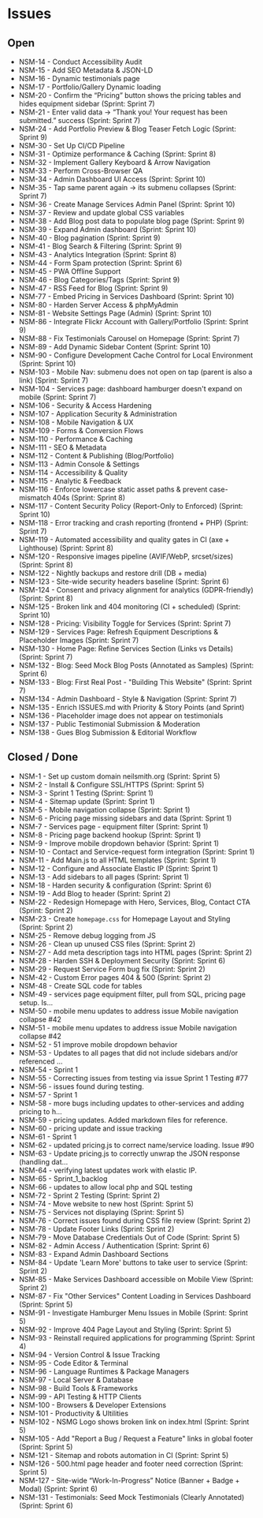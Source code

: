 ﻿# Issues

## Open
- NSM-14 - Conduct Accessibility Audit
- NSM-15 - Add SEO Metadata & JSON-LD
- NSM-16 - Dynamic testimonials page
- NSM-17 - Portfolio/Gallery Dynamic loading
- NSM-20 - Confirm the “Pricing” button shows the pricing tables and hides equipment sidebar (Sprint: Sprint 7)
- NSM-21 - Enter valid data → “Thank you! Your request has been submitted.” success (Sprint: Sprint 7)
- NSM-24 - Add Portfolio Preview & Blog Teaser Fetch Logic (Sprint: Sprint 9)
- NSM-30 - Set Up CI/CD Pipeline
- NSM-31 - Optimize performance & Caching (Sprint: Sprint 8)
- NSM-32 - Implement Gallery Keyboard & Arrow Navigation
- NSM-33 - Perform Cross-Browser QA
- NSM-34 - Admin Dashboard UI Access (Sprint: Sprint 10)
- NSM-35 - Tap same parent again → its submenu collapses (Sprint: Sprint 7)
- NSM-36 - Create Manage Services Admin Panel (Sprint: Sprint 10)
- NSM-37 - Review and update global CSS variables
- NSM-38 - Add Blog post data to populate blog page (Sprint: Sprint 9)
- NSM-39 - Expand Admin dashboard (Sprint: Sprint 10)
- NSM-40 - Blog pagination (Sprint: Sprint 9)
- NSM-41 - Blog Search & Filtering (Sprint: Sprint 9)
- NSM-43 - Analytics Integration (Sprint: Sprint 8)
- NSM-44 - Form Spam protection (Sprint: Sprint 6)
- NSM-45 - PWA Offline Support
- NSM-46 - Blog Categories/Tags (Sprint: Sprint 9)
- NSM-47 - RSS Feed for Blog (Sprint: Sprint 9)
- NSM-77 - Embed Pricing in Services Dashboard (Sprint: Sprint 10)
- NSM-80 - Harden Server Access & phpMyAdmin
- NSM-81 - Website Settings Page (Admin) (Sprint: Sprint 10)
- NSM-86 - Integrate Flickr Account with Gallery/Portfolio (Sprint: Sprint 9)
- NSM-88 - Fix Testimonials Carousel on Homepage (Sprint: Sprint 7)
- NSM-89 - Add Dynamic Sidebar Content (Sprint: Sprint 10)
- NSM-90 - Configure Development Cache Control for Local Environment (Sprint: Sprint 10)
- NSM-103 - Mobile Nav: submenu does not open on tap (parent is also a link) (Sprint: Sprint 7)
- NSM-104 - Services page: dashboard hamburger doesn't expand on mobile (Sprint: Sprint 7)
- NSM-106 - Security & Access Hardening
- NSM-107 - Application Security & Administration
- NSM-108 - Mobile Navigation & UX
- NSM-109 - Forms & Conversion Flows
- NSM-110 - Performance & Caching
- NSM-111 - SEO & Metadata
- NSM-112 - Content & Publishing (Blog/Portfolio)
- NSM-113 - Admin Console & Settings
- NSM-114 - Accessibility & Quality
- NSM-115 - Analytic & Feedback
- NSM-116 - Enforce lowercase static asset paths & prevent case-mismatch 404s (Sprint: Sprint 8)
- NSM-117 - Content Security Policy (Report-Only to Enforced) (Sprint: Sprint 10)
- NSM-118 - Error tracking and crash reporting (frontend + PHP) (Sprint: Sprint 7)
- NSM-119 - Automated accessibility and quality gates in CI (axe + Lighthouse) (Sprint: Sprint 8)
- NSM-120 - Responsive images pipeline (AVIF/WebP, srcset/sizes) (Sprint: Sprint 8)
- NSM-122 - Nightly backups and restore drill (DB + media)
- NSM-123 - Site-wide security headers baseline (Sprint: Sprint 6)
- NSM-124 - Consent and privacy alignment for analytics (GDPR-friendly) (Sprint: Sprint 8)
- NSM-125 - Broken link and 404 monitoring (CI + scheduled) (Sprint: Sprint 10)
- NSM-128 - Pricing: Visibility Toggle for Services (Sprint: Sprint 7)
- NSM-129 - Services Page: Refresh Equipment Descriptions & Placeholder Images (Sprint: Sprint 7)
- NSM-130 - Home Page: Refine Services Section (Links vs Details) (Sprint: Sprint 7)
- NSM-132 - Blog: Seed Mock Blog Posts (Annotated as Samples) (Sprint: Sprint 6)
- NSM-133 - Blog: First Real Post - "Building This Website" (Sprint: Sprint 7)
- NSM-134 - Admin Dashboard - Style & Navigation (Sprint: Sprint 7)
- NSM-135 - Enrich ISSUES.md with Priority & Story Points (and Sprint)
- NSM-136 - Placeholder image does not appear on testimonials
- NSM-137 - Public Testimonial Submission & Moderation
- NSM-138 - Gues Blog Submission & Editorial Workflow

## Closed / Done
- NSM-1 - Set up custom domain neilsmith.org (Sprint: Sprint 5)
- NSM-2 - Install & Configure SSL/HTTPS (Sprint: Sprint 5)
- NSM-3 - Sprint 1 Testing (Sprint: Sprint 1)
- NSM-4 - Sitemap update (Sprint: Sprint 1)
- NSM-5 - Mobile navigation collapse (Sprint: Sprint 1)
- NSM-6 - Pricing page missing sidebars and data (Sprint: Sprint 1)
- NSM-7 - Services page - equipment filter (Sprint: Sprint 1)
- NSM-8 - Pricing page backend hookup (Sprint: Sprint 1)
- NSM-9 - Improve mobile dropdown behavior (Sprint: Sprint 1)
- NSM-10 - Contact and Service-request form integration (Sprint: Sprint 1)
- NSM-11 - Add Main.js to all HTML templates (Sprint: Sprint 1)
- NSM-12 - Configure and Associate Elastic IP (Sprint: Sprint 1)
- NSM-13 - Add sidebars to all pages (Sprint: Sprint 1)
- NSM-18 - Harden security & configuration (Sprint: Sprint 6)
- NSM-19 - Add Blog to header (Sprint: Sprint 2)
- NSM-22 - Redesign Homepage with Hero, Services, Blog, Contact CTA (Sprint: Sprint 2)
- NSM-23 - Create `homepage.css` for Homepage Layout and Styling (Sprint: Sprint 2)
- NSM-25 - Remove debug logging from JS
- NSM-26 - Clean up unused CSS files (Sprint: Sprint 2)
- NSM-27 - Add meta description tags into HTML pages (Sprint: Sprint 2)
- NSM-28 - Harden SSH & Deployment Security (Sprint: Sprint 6)
- NSM-29 - Request Service Form bug fix (Sprint: Sprint 2)
- NSM-42 - Custom Error pages 404 & 500 (Sprint: Sprint 2)
- NSM-48 - Create SQL code for tables
- NSM-49 - services page equipment filter, pull from SQL, pricing page setup. Is…
- NSM-50 - mobile menu updates to address issue Mobile navigation collapse #42
- NSM-51 - mobile menu updates to address issue Mobile navigation collapse #42
- NSM-52 - 51 improve mobile dropdown behavior
- NSM-53 - Updates to all pages that did not include sidebars and/or referenced …
- NSM-54 - Sprint 1
- NSM-55 - Correcting issues from testing via issue Sprint 1 Testing #77
- NSM-56 - issues found during testing.
- NSM-57 - Sprint 1
- NSM-58 - more bugs including updates to other-services and adding pricing to h…
- NSM-59 - pricing updates. Added markdown files for reference.
- NSM-60 - pricing update and issue tracking
- NSM-61 - Sprint 1
- NSM-62 - updated pricing.js to correct name/service loading. Issue #90
- NSM-63 - Update pricing.js to correctly unwrap the JSON response (handling dat…
- NSM-64 - verifying latest updates work with elastic IP.
- NSM-65 - Sprint_1_backlog
- NSM-66 - updates to allow local php and SQL testing
- NSM-72 - Sprint 2 Testing (Sprint: Sprint 2)
- NSM-74 - Move website to new host (Sprint: Sprint 5)
- NSM-75 - Services not displaying (Sprint: Sprint 5)
- NSM-76 - Correct issues found during CSS file review (Sprint: Sprint 2)
- NSM-78 - Update Footer Links (Sprint: Sprint 2)
- NSM-79 - Move Database Credentials Out of Code (Sprint: Sprint 5)
- NSM-82 - Admin Access / Authentication (Sprint: Sprint 6)
- NSM-83 - Expand Admin Dashboard Sections
- NSM-84 - Update 'Learn More' buttons to take user to service (Sprint: Sprint 2)
- NSM-85 - Make Services Dashboard accessible on Mobile View (Sprint: Sprint 2)
- NSM-87 - Fix "Other Services" Content Loading in Services Dashboard (Sprint: Sprint 5)
- NSM-91 - Investigate Hamburger Menu Issues in Mobile (Sprint: Sprint 5)
- NSM-92 - Improve 404 Page Layout and Styling (Sprint: Sprint 5)
- NSM-93 - Reinstall required applications for programming (Sprint: Sprint 4)
- NSM-94 - Version Control & Issue Tracking
- NSM-95 - Code Editor & Terminal
- NSM-96 - Language Runtimes & Package Managers
- NSM-97 - Local Server & Database
- NSM-98 - Build Tools & Frameworks
- NSM-99 - API Testing & HTTP Clients
- NSM-100 - Browsers & Developer Extensions
- NSM-101 - Productivity & Ultilities
- NSM-102 - NSMG Logo shows broken link on index.html (Sprint: Sprint 5)
- NSM-105 - Add "Report a Bug / Request a Feature" links in global footer (Sprint: Sprint 5)
- NSM-121 - Sitemap and robots automation in CI (Sprint: Sprint 5)
- NSM-126 - 500.html page header and footer need correction (Sprint: Sprint 5)
- NSM-127 - Site-wide “Work-In-Progress” Notice (Banner + Badge + Modal) (Sprint: Sprint 6)
- NSM-131 - Testimonials: Seed Mock Testimonials (Clearly Annotated) (Sprint: Sprint 6)
